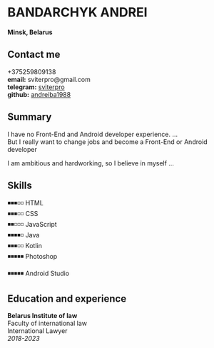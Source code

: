 
<h1 id="bandarchyk-andrei">BANDARCHYK ANDREI</h1>
<p><strong>Minsk, Belarus</strong></p>

<h2 id="contact-me">Contact me</h2>
<p>+375259809138<br />
<strong>email:</strong> sviterpro@gmail.com<br />
<strong>telegram:</strong> <a href="http://t.me/sviterpro" title="write me">sviterpro</a><br />
<strong>github:</strong> <a href="https://github.com/andreiba1988" title="new on github">andreiba1988</a></p>

<h2 id="summary">Summary</h2>
<p> I have no Front-End and Android developer experience. ... <br />
But I really want to change jobs and become a Front-End or Android developer </p>
<p> I am ambitious and hardworking, so I believe in myself ... </p>

<h2 id="skills">Skills</h2>
<p>◾◾◾◽◽ HTML<br />
◾◾◾◽◽ CSS<br />
◾◾◽◽◽ JavaScript<br />
◾◾◾◾◽ Java<br />
◾◾◾◽◽ Kotlin<br />
◾◾◾◾◾ Photoshop</p>
◾◾◾◾◾ Android Studio</p>

<h2 id="education-and-experience">Education and experience</h2>

<p><strong>Belarus Institute of law</strong><br />
Faculty of international law<br />
International Lawyer<br />
<em>2018-2023</em></p>

